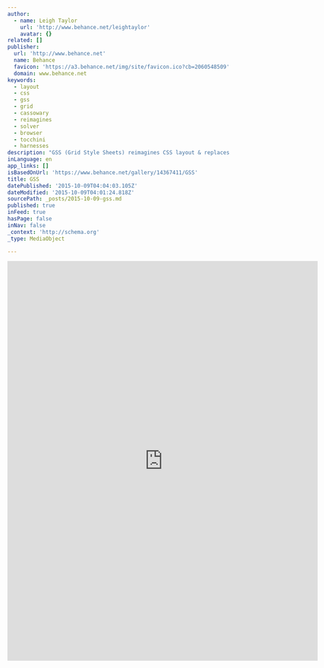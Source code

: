 ```yaml
---
author:
  - name: Leigh Taylor
    url: 'http://www.behance.net/leightaylor'
    avatar: {}
related: []
publisher:
  url: 'http://www.behance.net'
  name: Behance
  favicon: 'https://a3.behance.net/img/site/favicon.ico?cb=2060548509'
  domain: www.behance.net
keywords:
  - layout
  - css
  - gss
  - grid
  - cassowary
  - reimagines
  - solver
  - browser
  - tocchini
  - harnesses
description: "GSS (Grid Style Sheets) reimagines CSS layout & replaces the browser's layout engine with one that harnesses the Cassowary Constraint Solver - the same algorithm Apple uses to compute native layout."
inLanguage: en
app_links: []
isBasedOnUrl: 'https://www.behance.net/gallery/14367411/GSS'
title: GSS
datePublished: '2015-10-09T04:04:03.105Z'
dateModified: '2015-10-09T04:01:24.818Z'
sourcePath: _posts/2015-10-09-gss.md
published: true
inFeed: true
hasPage: false
inNav: false
_context: 'http://schema.org'
_type: MediaObject

---
```

<iframe src="https://cdn.embedly.com/widgets/media.html?src=https%3A%2F%2Fwww.behance.net%2Fgallery%2F14367411%2FGSS%3Fiframe%3D1&amp;url=https%3A%2F%2Fwww.behance.net%2Fgallery%2F14367411%2FGSS&amp;image=https%3A%2F%2Fmir-s3-cdn-cf.behance.net%2Fprojects%2F404%2F14367411.54856ca2c1ba4.jpg&amp;key=b7d04c9b404c499eba89ee7072e1c4f7&amp;type=text%2Fhtml&amp;scroll=auto&amp;schema=behance" width="700" height="900" scrolling="auto" frameborder="0" allowfullscreen="allowfullscreen" style=""></iframe>